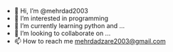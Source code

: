 - 👋 Hi, I’m @mehrdad2003
- 👀 I’m interested in programming
- 🌱 I’m currently learning python and ...
- 💞️ I’m looking to collaborate on ...
- 📫 How to reach me mehrdadzare2003@gmail.com

<!---
mehrdad2003/mehrdad2003 is a ✨ special ✨ repository because its `README.md` (this file) appears on your GitHub profile.
You can click the Preview link to take a look at your changes.
--->
